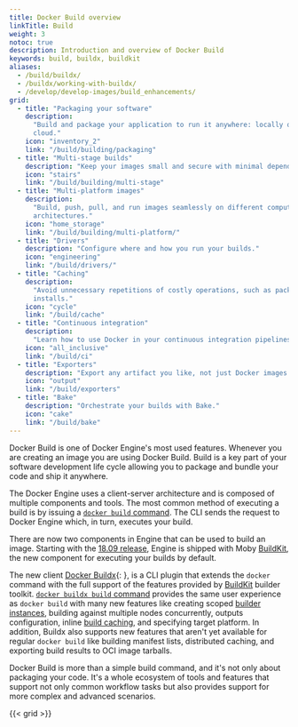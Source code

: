 ```yaml
---
title: Docker Build overview
linkTitle: Build
weight: 3
notoc: true
description: Introduction and overview of Docker Build
keywords: build, buildx, buildkit
aliases:
  - /build/buildx/
  - /buildx/working-with-buildx/
  - /develop/develop-images/build_enhancements/
grid:
  - title: "Packaging your software"
    description:
      "Build and package your application to run it anywhere: locally or in the
      cloud."
    icon: "inventory_2"
    link: "/build/building/packaging"
  - title: "Multi-stage builds"
    description: "Keep your images small and secure with minimal dependencies."
    icon: "stairs"
    link: "/build/building/multi-stage"
  - title: "Multi-platform images"
    description:
      "Build, push, pull, and run images seamlessly on different computer
      architectures."
    icon: "home_storage"
    link: "/build/building/multi-platform/"
  - title: "Drivers"
    description: "Configure where and how you run your builds."
    icon: "engineering"
    link: "/build/drivers/"
  - title: "Caching"
    description:
      "Avoid unnecessary repetitions of costly operations, such as package
      installs."
    icon: "cycle"
    link: "/build/cache"
  - title: "Continuous integration"
    description:
      "Learn how to use Docker in your continuous integration pipelines."
    icon: "all_inclusive"
    link: "/build/ci"
  - title: "Exporters"
    description: "Export any artifact you like, not just Docker images."
    icon: "output"
    link: "/build/exporters"
  - title: "Bake"
    description: "Orchestrate your builds with Bake."
    icon: "cake"
    link: "/build/bake"
---
```


Docker Build is one of Docker Engine's most used features. Whenever you are
creating an image you are using Docker Build. Build is a key part of your
software development life cycle allowing you to package and bundle your code and
ship it anywhere.

The Docker Engine uses a client-server architecture and is composed of multiple
components and tools. The most common method of executing a build is by issuing
a [`docker build` command](../engine/reference/commandline/build.md). The CLI
sends the request to Docker Engine which, in turn, executes your build.

There are now two components in Engine that can be used to build an image.
Starting with the [18.09 release](../engine/release-notes/18.09.md#18090),
Engine is shipped with Moby [BuildKit](buildkit/index.md), the new component for
executing your builds by default.

The new client [Docker Buildx](https://github.com/docker/buildx){:
}, is a CLI plugin that extends the `docker` command with
the full support of the features provided by [BuildKit](buildkit/index.md)
builder toolkit.
[`docker buildx build` command](../engine/reference/commandline/buildx_build.md)
provides the same user experience as `docker build` with many new features like
creating scoped [builder instances](drivers/index.md), building against multiple
nodes concurrently, outputs configuration, inline
[build caching](cache/index.md), and specifying target platform. In addition,
Buildx also supports new features that aren't yet available for regular
`docker build` like building manifest lists, distributed caching, and exporting
build results to OCI image tarballs.

Docker Build is more than a simple build command, and it's not only about
packaging your code. It's a whole ecosystem of tools and features that support
not only common workflow tasks but also provides support for more complex and
advanced scenarios.

{{< grid >}}
